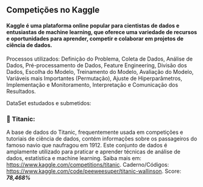 ## Competições no Kaggle

#### Kaggle é uma plataforma online popular para cientistas de dados e entusiastas de machine learning, que oferece uma variedade de recursos e oportunidades para aprender, competir e colaborar em projetos de ciência de dados. 
Processos utilizados: Definição do Problema, Coleta de Dados, Análise de Dados, Pré-processamento de Dados, Feature Engineering, Divisão dos Dados, Escolha do Modelo, Treinamento do Modelo, Avaliação do Modelo, Variáveis mais Importantes (Permutação), Ajuste de Hiperparâmetros, Implementação e Monitoramento, Interpretação e Comunicação dos Resultados.

DataSet estudados e submetidos:

### 🚢 Titanic: 
A base de dados do Titanic, frequentemente usada em competições e tutoriais de ciência de dados, contém informações sobre os passageiros do famoso navio que naufragou em 1912. Este conjunto de dados é amplamente utilizado para praticar e aprender técnicas de análise de dados, estatística e machine learning. Saiba mais em: https://www.kaggle.com/competitions/titanic. Caderno/Códigos: https://www.kaggle.com/code/peeweesuper/titanic-wallinson. Score: ***78,468%***
